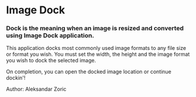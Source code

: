 # Image Dock

### Dock is the meaning when an image is resized and converted using Image Dock application.

This application docks most commonly used image formats to any file size or format you wish.
You must set the width, the height and the image format you wish to dock the selected image. 

On completion, you can open the docked image location or continue dockin'! 

Author: Aleksandar Zoric

